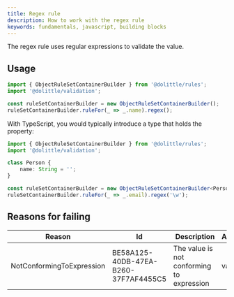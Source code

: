 ```yaml
---
title: Regex rule
description: How to work with the regex rule
keywords: fundamentals, javascript, building blocks
---
```

The regex rule uses regular expressions to validate the value.

## Usage

```javascript
import { ObjectRuleSetContainerBuilder } from '@dolittle/rules';
import '@dolittle/validation';

const ruleSetContainerBuilder = new ObjectRuleSetContainerBuilder();
ruleSetContainerBuilder.ruleFor(_ => _.name).regex();
```

With TypeScript, you would typically introduce a type that holds the property:

```typescript
import { ObjectRuleSetContainerBuilder } from '@dolittle/rules';
import '@dolittle/validation';

class Person {
    name: String = '';
}

const ruleSetContainerBuilder = new ObjectRuleSetContainerBuilder<Person>();
ruleSetContainerBuilder.ruleFor(_ => _.email).regex('\w');
```

## Reasons for failing

| Reason | Id | Description | Arguments |
| -------| ---| ----------- | --------- |
| NotConformingToExpression | BE58A125-40DB-47EA-B260-37F7AF4455C5 | The value is not conforming to expression | value |
